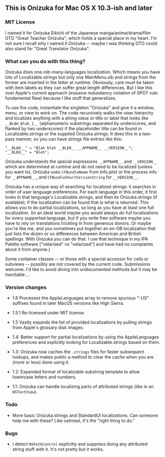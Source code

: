 ## This is Onizuka for Mac OS X 10.3-ish and later
### MIT License

I named it for Onizuka Eikichi of the Japanese manga/anime/drama/film
GTO "Great Teacher Onizuka", which holds a special place in my heart.
I'm not sure I recall why I named it Onizuka -- maybe I was thinking GTO
could also stand for "Great Translator Onizuka".

### What can you do with this thing?

Onizuka does one-nib-many-languages localization. Which means you
have lots of Localizable.strings but only one MainMenu.xib and strings from
the former are inserted in the latter at runtime. Obviously, care must be
taken with item labels as they can suffer great length differences.
But I like this over Apple's current approach (massive redundancy violation
of SPOT rule: fundamental flaw) because I like stuff that generalizes.

To use the code, instantiate the singleton "Onizuka" and give it a window,
menu, or view to work on. The code recursively walks the view hierarchy and
localizes anything with a string value or title or label that looks like
`__BLAH_Blah_1__` (alphanumeric substrings separated by underscores,
and flanked by two underscores) if the placeholder title can be found in
Localizable.strings or the supplied Onizuka.strings.
It does this in a two-pass manner, so you can have strings file entries like
this:

  `"__BLAH__" = "Blah blah __BLEH__ __APPNAME__ __VERSION__";`  
  `"__BLEH__" = "Bleh";`  

Onizuka understands the special expressions `__APPNAME__` and `__VERSION__`
which are determined at runtime and do not need to be localized
(unless you want to).
Onizuka uses `CFBundleName` from Info.plist or the process info for
`__APPNAME__`, and `CFBundleShortVersionString` for `__VERSION__`.

Onizuka has a unique way of searching for localized strings: it searches
in order of user language preferences. For each language in this order, it
first looks in that language's Localizable.strings, and then its Onizuka.strings
(if available); if the localization can be found that is what is returned.
This allows you to do partial localizations, so long as you have at least one
full localization. (In an ideal world maybe you would always do full
localizations for every supported language, but if you write free software maybe
you have to rely on translations trickling in from generous donors. Or maybe
you're like me, and you sometimes put together an en-GB localization that just
lists the dozen or so differences between American and British spellings.
With Onizuka you can do that. I use that technique in my IPA Palette software
["velarised" vs "velarized"] and have had no complaints about it from anyone.)

Some container classes -- or those with a special accessor for cells or
subviews -- possibly are not covered by the current code. Submissions welcome.
I'd like to avoid diving into undocumented methods but it may be inevitable....

### Version changes
* 1.6 Processes the AppleLanguages array to remove spurious "-US" suffixes
found in later MacOS versions like High Sierra.

* 1.5.1 Re-licensed under MIT license.

* 1.5 Vastly expands the list of provided localizations by pulling strings from
Apple's glossary disk images.

* 1.4: Better support for partial localizations by using the AppleLanguages
preferences and explicitly looking for Localizable.strings based on them.

* 1.3: Onizuka now caches the `.strings` files for faster subsequent lookups,
and makes public a method to clear the cache when you are (more or less) done
using it.

* 1.2: Expanded format of localizable substring template to allow lowercase letters
and numbers.

* 1.1: Onizuka can handle localizing parts of attributed strings
(like in an `NSTextView`).

### Todo

* More basic Onizuka.strings and StandardUI localizations.
Can someone help me with these? Like oatmeal, it's the "right thing to do."

### Bugs

* I detect `NSPathControl` explicitly and suppress doing any attributed string
 stuff with it. It's not pretty but it works.
